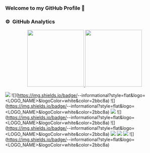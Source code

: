 ### Welcome to my GitHub Profile 👋

<!--
**Timothy102/Timothy102** is a ✨ _special_ ✨ repository because its `README.md` (this file) appears on your GitHub profile.

## Who Am I

- 🔭 I am a young & passionate AI researcher  
- 💬 Ask me about ...
- 📫 How to reach me: ...
- 😄 Pronouns: ...
- ⚡ Fun fact: ...
-->


### ⚙️ &nbsp;GitHub Analytics

<p align="center">
<a href="https://github.com/AVS1508">
  <img height="180em" src="https://github-readme-stats-eight-theta.vercel.app/api?username=timothy102&show_icons=true&theme=algolia&include_all_commits=true&count_private=true"/>
  <img height="180em" src="https://github-readme-stats-eight-theta.vercel.app/api/top-langs/?username=timothy102&layout=compact&langs_count=8&theme=algolia"/>
</a>
</p>

  
![](https://img.shields.io/badge/<Developer>-<Golang>-informational?style=flat&logo=<LOGO_NAME>&logoColor=white&color=2bbc8a)
![](https://img.shields.io/badge/<Machine learning>-<TensorFlow>-informational?style=flat&logo=<LOGO_NAME>&logoColor=white&color=2bbc8a)
![](https://img.shields.io/badge/<Applied AI>-<Python>-informational?style=flat&logo=<LOGO_NAME>&logoColor=white&color=2bbc8a)
![](https://img.shields.io/badge/<OS>-<Linux>-informational?style=flat&logo=<LOGO_NAME>&logoColor=white&color=2bbc8a)
![](https://img.shields.io/badge/<Data Engineer>-<Spark>-informational?style=flat&logo=<LOGO_NAME>&logoColor=white&color=2bbc8a)
![](https://img.shields.io/badge/<Data Scientist>-<Jupyterlab>-informational?style=flat&logo=<LOGO_NAME>&logoColor=white&color=2bbc8a)
![](https://img.shields.io/badge/<Cloud>-<GCP>-informational?style=flat&logo=<LOGO_NAME>&logoColor=white&color=2bbc8a)
![](https://img.shields.io/badge/<Tools>-<Docker>-informational?style=flat&logo=<LOGO_NAME>&logoColor=white&color=2bbc8a)
![](https://img.shields.io/badge/<Tools>-<Kubernetes>-informational?style=flat&logo=<LOGO_NAME>&logoColor=white&color=2bbc8a)
![](https://img.shields.io/badge/<Tools>-<Raspberry PI>-informational?style=flat&logo=<LOGO_NAME>&logoColor=white&color=2bbc8a)



